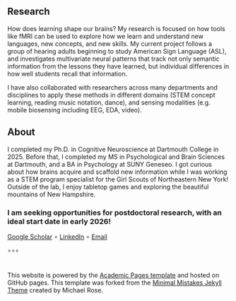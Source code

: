 ## Research
How does learning shape our brains? My research is focused on how tools like fMRI can be used to explore how we learn and understand new languages, new concepts, and new skills. My current project follows a group of hearing adults beginning to study American Sign Language (ASL), and investigates multivariate neural patterns that track not only semantic information from the lessons they have learned, but individual differences in how well students recall that information.

I have also collaborated with researchers across many departments and disciplines to apply these methods in different domains (STEM concept learning, reading music notation, dance), and sensing modalities (e.g. mobile biosensing including EEG, EDA, video).

## About
I completed my Ph.D. in Cognitive Neuroscience at Dartmouth College in 2025. Before that, I completed my MS in Psychological and Brain Sciences at Dartmouth, and a BA in Psychology at SUNY Geneseo.
I got curious about how brains acquire and scaffold new information while I was working as a STEM program specialist for the Girl Scouts of Northeastern New York!
Outside of the lab, I enjoy tabletop games and exploring the beautiful mountains of New Hampshire.

### I am seeking opportunities for postdoctoral research, with an ideal start date in early 2026! 
[Google Scholar](https://scholar.google.com/citations?user=QCNApjcAAAAJ&hl=en) ∘ [LinkedIn](https://www.linkedin.com/in/megan-hillis-56bb56128/) ∘ [Email](mailto:meg.hillis12@gmail.com)



∘∘∘
#
This website is powered by the [Academic Pages template](https://github.com/academicpages/academicpages.github.io) and hosted on GitHub pages. This template was forked from the [Minimal Mistakes Jekyll Theme](https://mmistakes.github.io/minimal-mistakes/) created by Michael Rose.
